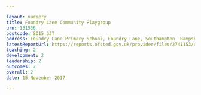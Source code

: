 ```yaml
---

layout: nursery
title: Foundry Lane Community Playgroup
urn: 131536
postcode: SO15 3JT
address: Foundry Lane Primary School, Foundry Lane, Southampton, Hampshire, SO15 3JT
latestReportUrl: https://reports.ofsted.gov.uk/provider/files/2741153/urn/131536.pdf
teaching: 2
development: 2
leadership: 2
outcomes: 2
overall: 2
date: 15 November 2017

---
```

